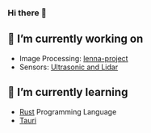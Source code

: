 ### Hi there 👋

##  🔭 I’m currently working on

* Image Processing: [lenna-project](github.com/lenna-project)
* Sensors: [Ultrasonic and Lidar](https://github.com/chriamue/esp32_ultrasonic)

## 🌱 I’m currently learning

 * [Rust](https://doc.rust-lang.org/book/) Programming Language
 * [Tauri](https://github.com/tauri-apps/tauri)

<!--
**chriamue/chriamue** is a ✨ _special_ ✨ repository because its `README.md` (this file) appears on your GitHub profile.

Here are some ideas to get you started:

- 🔭 I’m currently working on ...
- 🌱 I’m currently learning ...
- 👯 I’m looking to collaborate on ...
- 🤔 I’m looking for help with ...
- 💬 Ask me about ...
- 📫 How to reach me: ...
- 😄 Pronouns: ...
- ⚡ Fun fact: ...
-->
